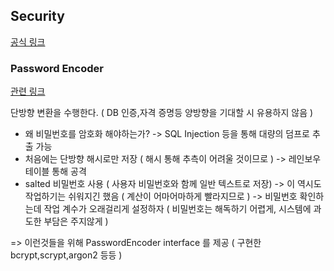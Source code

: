 ## Security

[공식 링크](https://docs.spring.io/spring-security/reference/index.html)

### Password Encoder

[관련 링크](https://docs.spring.io/spring-security/reference/features/authentication/password-storage.html)

단방향 변환을 수행한다.
( DB 인증,자격 증명등 양방향을 기대할 시 유용하지 않음 )

- 왜 비밀번호를 암호화 해야하는가?
  -> SQL Injection 등을 통해 대량의 덤프로 추출 가능
- 처음에는 단방향 해시로만 저장 ( 해시 통해 추측이 어려울 것이므로 )
  -> 레인보우 테이블 통해 공격
- salted 비밀번호 사용 ( 사용자 비밀번호와 함께 일반 텍스트로 저장)
  -> 이 역시도 작업하기는 쉬워지긴 했음 ( 계산이 어마어마하게 빨라지므로 )
  -> 비밀번호 확인하는데 작업 계수가 오래걸리게 설정하자 ( 비밀번호는 해독하기 어렵게, 시스템에 과도한 부담은 주지않게 )

=> 이런것들을 위해 PasswordEncoder interface 를 제공
( 구현한 bcrypt,scrypt,argon2 등등 )


